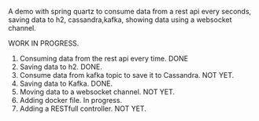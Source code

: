 A demo with spring quartz to consume data from a rest api every seconds, saving data to h2, cassandra,kafka, showing data using a websocket channel. 

WORK IN PROGRESS.

1. Consuming data from the rest api every time. DONE
2. Saving data to h2. DONE.
3. Consume data from kafka topic to save it to Cassandra. NOT YET.
4. Saving data to Kafka. DONE.
5. Moving data to a websocket channel. NOT YET.
6. Adding docker file. In progress.
7. Adding a RESTfull controller. NOT YET. 
